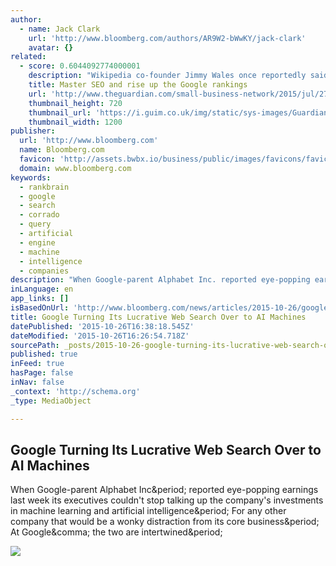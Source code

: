 ```yaml
---
author:
  - name: Jack Clark
    url: 'http://www.bloomberg.com/authors/AR9W2-bWwKY/jack-clark'
    avatar: {}
related:
  - score: 0.6044092774000001
    description: "Wikipedia co-founder Jimmy Wales once reportedly said: \"If it isn't on Google, it doesn't exist\". While statements like this may be best left on the sun-blessed coffee shop terraces of Silicon Valley, as far as brand and business awareness is concerned, it isn't far wrong. The numbers are staggering."
    title: Master SEO and rise up the Google rankings
    url: 'http://www.theguardian.com/small-business-network/2015/jul/27/master-seo-google-rankings-search'
    thumbnail_height: 720
    thumbnail_url: 'https://i.guim.co.uk/img/static/sys-images/Guardian/Pix/pictures/2015/7/23/1437650930349/b2d289f0-d63c-42ae-af75-a6f7b2f73042-2060x1236.jpeg?w=1200&q=85&auto=format&sharp=10&s=02485b0b4526bb617c45648ef829dc8c'
    thumbnail_width: 1200
publisher:
  url: 'http://www.bloomberg.com'
  name: Bloomberg.com
  favicon: 'http://assets.bwbx.io/business/public/images/favicons/favicon-32x32.fa02118e.png'
  domain: www.bloomberg.com
keywords:
  - rankbrain
  - google
  - search
  - corrado
  - query
  - artificial
  - engine
  - machine
  - intelligence
  - companies
description: "When Google-parent Alphabet Inc. reported eye-popping earnings last week its executives couldn't stop talking up the company's investments in machine learning and artificial intelligence. For any other company that would be a wonky distraction from its core business. At Google, the two are intertwined."
inLanguage: en
app_links: []
isBasedOnUrl: 'http://www.bloomberg.com/news/articles/2015-10-26/google-turning-its-lucrative-web-search-over-to-ai-machines'
title: Google Turning Its Lucrative Web Search Over to AI Machines
datePublished: '2015-10-26T16:38:18.545Z'
dateModified: '2015-10-26T16:26:54.718Z'
sourcePath: _posts/2015-10-26-google-turning-its-lucrative-web-search-over-to-ai-machines.md
published: true
inFeed: true
hasPage: false
inNav: false
_context: 'http://schema.org'
_type: MediaObject

---
```

<article style=""><h1>Google Turning Its Lucrative Web Search Over to AI Machines</h1><p>When Google-parent Alphabet Inc&amp;period; reported eye-popping earnings last week its executives couldn't stop talking up the company's investments in machine learning and artificial intelligence&amp;period; For any other company that would be a wonky distraction from its core business&amp;period; At Google&amp;comma; the two are intertwined&amp;period;</p><img src="http://assets.bwbx.io/images/i.ilGX8_US7U/v1/-1x-1.jpg" /></article>